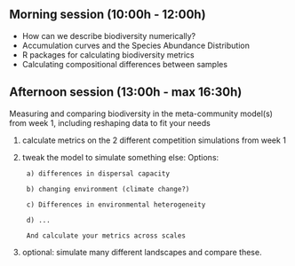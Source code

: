 ## Morning session (10:00h - 12:00h)

- How can we describe biodiversity numerically?  
- Accumulation curves and the Species Abundance Distribution
- R packages for calculating biodiversity metrics
- Calculating compositional differences between samples


## Afternoon session (13:00h -  max 16:30h)

Measuring and comparing biodiversity in the meta-community model(s) from week 1,
including reshaping data to fit your needs  

1) calculate metrics on the 2 different competition simulations from week 1
2) tweak the model to simulate something else: 
        Options: 
        
        a) differences in dispersal capacity
        
        b) changing environment (climate change?)
        
        c) Differences in environmental heterogeneity
        
        d) ...
        
        And calculate your metrics across scales
        
 3) optional: simulate many different landscapes and compare these.       




